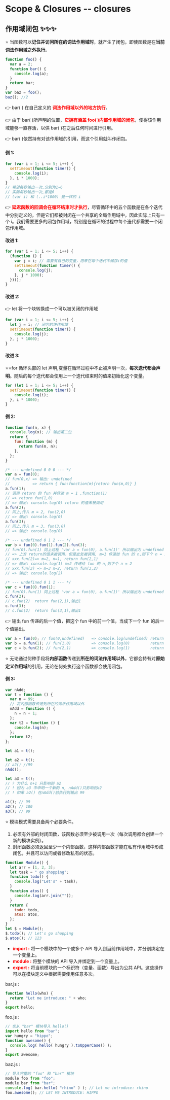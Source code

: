 # Scope & Closures -- closures

## 作用域闭包 :sparkles::sparkles::sparkles:

:star: 当函数可以**记住并访问所在的词法作用域时**，就产生了闭包，即使函数是在**当前词法作用域之外执行**。

```javascript
function foo() {
  var a = 2;
  function bar() {
    console.log(a);
  }
  return bar;
}
var baz = foo();
baz(); //2
```

:point_right: bar( ) 在自己定义的 **<font color=ff0000>词法作用域以外的地方执行</font>**。

:point_right: 由于 bar( )所声明的位置，**<font color=ff0000>它拥有涵盖 foo( )内部作用域的闭包</font>**，使得该作用域能够一直存活，以供 bar( )在之后任何时间进行引用。

:point_right: bar( )依然持有对该作用域的引用，而这个引用就叫作闭包。

#### 例 1:

```javascript
for (var i = 1; i <= 5; i++) {
  setTimeout(function timer() {
    console.log(i);
  }, i * 1000);
}
// 希望每秒输出一次,分别为1~6
// 实际每秒输出一次,都是6
// (var i) 和 (..i*1000) 是一样的 i
```

:point_right: **<font color=ff0000>延迟函数的回调会在循环结束时才执行</font>**，尽管循环中的五个函数是在各个迭代中分别定义的，但是它们都被封闭在一个共享的全局作用域中，因此实际上只有一个 i。我们需要更多的闭包作用域，特别是在循环的过程中每个迭代都需要一个闭包作用域。

#### 改进 1:

```javascript
for (var i = 1; i <= 5; i++) {
  (function () {
    var j = i; // 需要有自己的变量，用来在每个迭代中储存i的值
    setTimeout(function timer() {
      console.log(j);
    }, j * 1000);
  })();
}
```

#### 改进 2:

:point_right: let 将一个块转换成一个可以被关闭的作用域

```javascript
for (var i = 1; i <= 5; i++) {
  let j = i; // 闭包的块作用域
  setTimeout(function timer() {
    console.log(j);
  }, j * 1000);
}
```

#### 改进 3:

:star::star:for 循环头部的 let 声明,变量在循环过程中不止被声明一次，**每次迭代都会声明**。随后的每个迭代都会使用上一个迭代结束时的值来初始化这个变量。

```javascript
for (let i = 1; i <= 5; i++) {
  setTimeout(function timer() {
    console.log(i);
  }, i * 1000);
}
```

#### 例 2:

```javascript
function fun(n, x) {
  console.log(x); // 输出第二位
  return {
    fun: function (m) {
      return fun(m, n);
    },
  };
}

/* --- undefined 0 0 0 --- */
var a = fun(0);
// fun(0,x) => 输出: undefined
//          => return { fun:function(m){return fun(m,0)} }
a.fun(1);
// 调用 return 的 fun 并传递 m = 1 ,function(1)
// => return fun(1,0)
// => 输出: console.log(0) return 的值未被调用
a.fun(2);
// 同上,传入 m = 2, fun(2,0)
// => 输出: console.log(0)
a.fun(3);
// 同上,传入 m = 3, fun(3,0)
// => 输出: console.log(0)

/* --- undefined 0 1 2 --- */
var b = fun(0).fun(1).fun(2).fun(3);
// fun(0).fun(1) 同上过程 'var a = fun(0), a.fun(1)' 所以输出为 undefined 0
// => 上方 return的值未被调用，但是此处被调用, m=1 传递给 fun 的 n,则下个 n = 1
// xxx.fun(2)=> m=2, n=1, return fun(2,1)
// => 输出: console.log(1) m=2 传递给 fun 的 n,则下个 n = 2
// xxx.fun(3) => m=3 n=2, return fun(3,2)
// => 输出: console.log(2)

/* --- undefined 0 1 1 --- */
var c = fun(0).fun(1);
// fun(0).fun(1) 同上过程 'var a = fun(0), a.fun(1)' 所以输出为 undefined 0
c.fun(2);
// c.fun(2)  return fun(2,1),输出1
c.fun(3);
// c.fun(2)  return fun(3,1),输出1
```

:point_right: 输出 fun 传递的后一个值，把这个 fun 中的前一个值，当成下一个 fun 的后一个值输出。

```js
var a = fun(0); // fun(0,undefined)   => console.log(undefined) return fun(m,0)
var b = a.fun(1); // fun(1,0)         => console.log(0)         return fun(m,1)
var c = b.fun(2); // fun(2,1)         => console.log(1)         return fun(m,2)
```

:star: 无论通过何种手段将**内部函数**传递到**所在的词法作用域以外**，它都会持有对**原始定义作用域**的引用，无论在何处执行这个函数都会使用闭包。

#### 例 3:

```javascript
var nAdd;
var t = function () {
  var n = 99;
  // 将内部函数传递到所在的词法作用域以外
  nAdd = function () {
    n = n + 1;
  };
  var t2 = function () {
    console.log(n);
  };
  return t2;
};

let a1 = t();

let a2 = t();
// a2() //99
nAdd();

let a3 = t();
// ? 为什么 n+1 只影响到 a2
// ! 因为 a3 中申明一个新的 n, nAdd()只影响到a2
// ! 如果 a2() 在nAdd()前执行则输出 99

a1(); // 99
a2(); // 100
a3(); // 99
```

:star: 模块模式需要具备两个必要条件。

1. 必须有外部的封闭函数，该函数必须至少被调用一次（每次调用都会创建一个新的模块实例）。
2. 封闭函数必须返回至少一个内部函数，这样内部函数才能在私有作用域中形成闭包，并且可以访问或者修改私有的状态。

```javascript
function Module() {
  let arr = [1, 2, 3];
  let task = " go shopping";
  function todo() {
    console.log("Let's" + task);
  }
  function atos() {
    console.log(arr.join(""));
  }
  return {
    todo: todo,
    atos: atos,
  };
}
let $ = Module();
$.todo(); // Let's go shopping
$.atos(); // 123
```

- **<font color=ff0000>import :</font>** 将一个模块中的一个或多个 API 导入到当前作用域中，并分别绑定在一个变量上。
- **<font color=ff0000>module :</font>** 将整个模块的 API 导入并绑定到一个变量上。
- **<font color=ff0000>export :</font>** 将当前模块的一个标识符（变量、函数）导出为公共 API。这些操作可以在模块定义中根据需要使用任意多次。

bar.js :

```javascript
function hello(who) {
  return "Let me introduce: " + who;
}
export hello;
```

foo.js :

```javascript
// 仅从 "bar" 模块导入 hello()
import hello from "bar";
var hungry = "hippo";
function awesome() {
  console.log( hello( hungry ).toUpperCase() );
}
export awesome;
```

baz.js :

```javascript
// 导入完整的 "foo" 和 "bar" 模块
module foo from "foo";
module bar from "bar";
console.log( bar.hello( "rhino" ) ); // Let me introduce: rhino
foo.awesome(); // LET ME INTRODUCE: HIPPO
```
